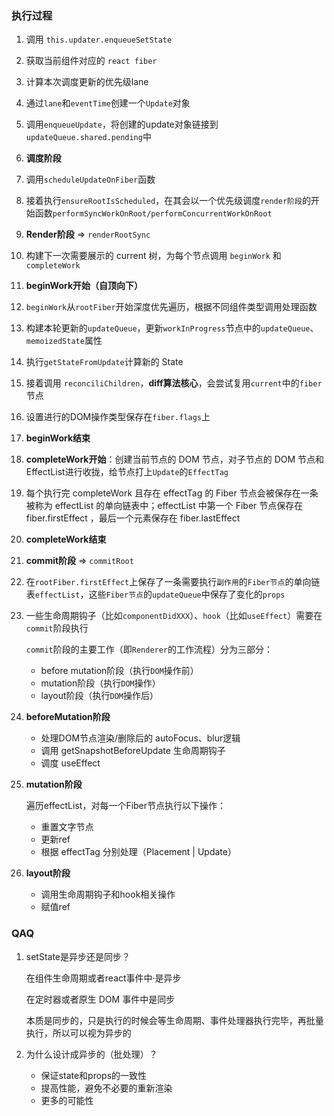 ### 执行过程

1. 调用 `this.updater.enqueueSetState`

2. 获取当前组件对应的 `react fiber`

3. 计算本次调度更新的优先级lane

4. 通过`lane`和`eventTime`创建一个`Update`对象

5. 调用`enqueueUpdate`，将创建的update对象链接到`updateQueue.shared.pending`中

6. **调度阶段**

7. 调用`scheduleUpdateOnFiber`函数

8. 接着执行`ensureRootIsScheduled`，在其会以一个优先级调度`render阶段`的开始函数`performSyncWorkOnRoot/performConcurrentWorkOnRoot`

9. **Render阶段** => `renderRootSync`

10. 构建下一次需要展示的 current 树，为每个节点调用 `beginWork` 和 `completeWork`

11. **beginWork开始（自顶向下）**

12. `beginWork`从`rootFiber`开始深度优先遍历，根据不同组件类型调用处理函数

13. 构建本轮更新的`updateQueue`，更新`workInProgress`节点中的`updateQueue`、`memoizedState`属性

14. 执行`getStateFromUpdate`计算新的 State 

15. 接着调用 `reconciliChildren`，**diff算法核心**，会尝试复用`current`中的`fiber`节点

16. 设置进行的DOM操作类型保存在`fiber.flags`上

17. **beginWork结束**

18. **completeWork开始**：创建当前节点的 DOM 节点，对子节点的 DOM 节点和 EffectList进行收拢，给节点打上`Update`的`EffectTag`

19. 每个执行完 completeWork 且存在 effectTag 的 Fiber 节点会被保存在一条被称为 effectList 的单向链表中；effectList 中第一个 Fiber 节点保存在 fiber.firstEffect ，最后一个元素保存在 fiber.lastEffect

20. **completeWork结束**

21. **commit阶段** => `commitRoot`

22. 在`rootFiber.firstEffect`上保存了一条需要执行`副作用`的`Fiber节点`的单向链表`effectList`，这些`Fiber节点`的`updateQueue`中保存了变化的`props`

23. 一些生命周期钩子（比如`componentDidXXX`）、`hook`（比如`useEffect`）需要在`commit`阶段执行

    `commit`阶段的主要工作（即`Renderer`的工作流程）分为三部分：

    - before mutation阶段（执行`DOM`操作前）
    - mutation阶段（执行`DOM`操作）
    - layout阶段（执行`DOM`操作后）

24. **beforeMutation阶段**

    - 处理DOM节点渲染/删除后的 autoFocus、blur逻辑
    - 调用 getSnapshotBeforeUpdate 生命周期钩子
    - 调度 useEffect

25. **mutation阶段**

    遍历effectList，对每一个Fiber节点执行以下操作：

    - 重置文字节点
    - 更新ref
    - 根据 effectTag 分别处理（Placement | Update）

26. **layout阶段**

    - 调用生命周期钩子和hook相关操作
    - 赋值ref





### QAQ

1. setState是异步还是同步？

   在组件生命周期或者react事件中·是异步

   在定时器或者原生 DOM 事件中是同步

   本质是同步的，只是执行的时候会等生命周期、事件处理器执行完毕，再批量执行，所以可以视为异步的

2. 为什么设计成异步的（批处理）？

   - 保证state和props的一致性
   - 提高性能，避免不必要的重新渲染
   - 更多的可能性
